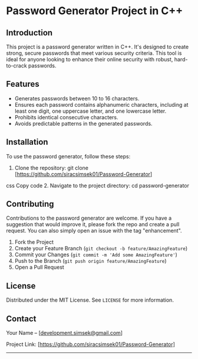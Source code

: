 # Password Generator Project in C++

## Introduction
This project is a password generator written in C++. It's designed to create strong, secure passwords that meet various security criteria. This tool is ideal for anyone looking to enhance their online security with robust, hard-to-crack passwords.

## Features
- Generates passwords between 10 to 16 characters.
- Ensures each password contains alphanumeric characters, including at least one digit, one uppercase letter, and one lowercase letter.
- Prohibits identical consecutive characters.
- Avoids predictable patterns in the generated passwords.

## Installation
To use the password generator, follow these steps:

1. Clone the repository:
git clone [https://github.com/siracsimsek01/Password-Generator]

css
Copy code
2. Navigate to the project directory:
cd password-generator


## Contributing
Contributions to the password generator are welcome. If you have a suggestion that would improve it, please fork the repo and create a pull request. You can also simply open an issue with the tag "enhancement".

1. Fork the Project
2. Create your Feature Branch (`git checkout -b feature/AmazingFeature`)
3. Commit your Changes (`git commit -m 'Add some AmazingFeature'`)
4. Push to the Branch (`git push origin feature/AmazingFeature`)
5. Open a Pull Request

## License
Distributed under the MIT License. See `LICENSE` for more information.

## Contact
Your Name – [development.simsek@gmail.com]

Project Link: [https://github.com/siracsimsek01/Password-Generator]

---

